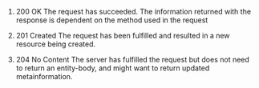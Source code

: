 1. 200 OK
The request has succeeded. The information returned with the response is dependent on the method used in the request

2. 201 Created
The request has been fulfilled and resulted in a new resource being created. 

3. 204 No Content
The server has fulfilled the request but does not need to return an entity-body, and might want to return updated metainformation.

